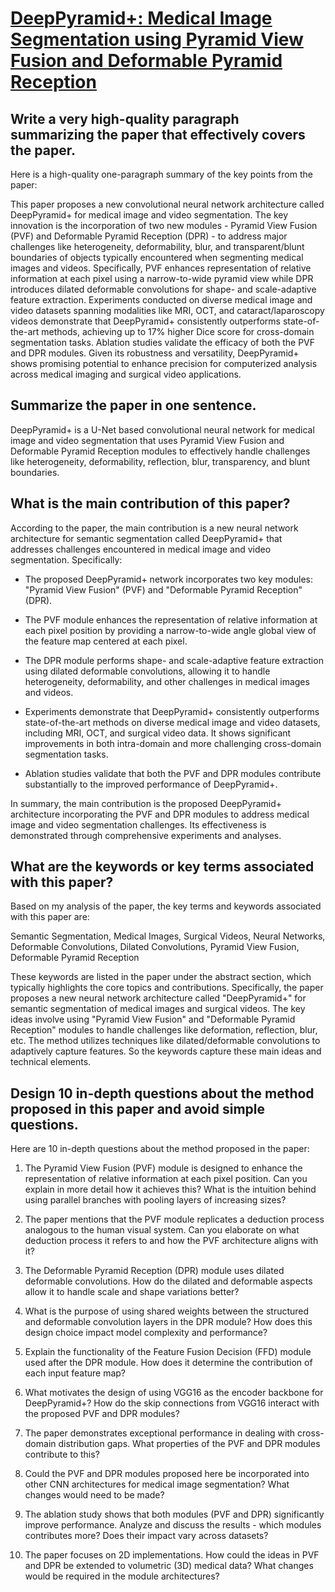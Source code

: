 # [DeepPyramid+: Medical Image Segmentation using Pyramid View Fusion and   Deformable Pyramid Reception](https://arxiv.org/abs/2312.03409)

## Write a very high-quality paragraph summarizing the paper that effectively covers the paper.

 Here is a high-quality one-paragraph summary of the key points from the paper:

This paper proposes a new convolutional neural network architecture called DeepPyramid+ for medical image and video segmentation. The key innovation is the incorporation of two new modules - Pyramid View Fusion (PVF) and Deformable Pyramid Reception (DPR) - to address major challenges like heterogeneity, deformability, blur, and transparent/blunt boundaries of objects typically encountered when segmenting medical images and videos. Specifically, PVF enhances representation of relative information at each pixel using a narrow-to-wide pyramid view while DPR introduces dilated deformable convolutions for shape- and scale-adaptive feature extraction. Experiments conducted on diverse medical image and video datasets spanning modalities like MRI, OCT, and cataract/laparoscopy videos demonstrate that DeepPyramid+ consistently outperforms state-of-the-art methods, achieving up to 17% higher Dice score for cross-domain segmentation tasks. Ablation studies validate the efficacy of both the PVF and DPR modules. Given its robustness and versatility, DeepPyramid+ shows promising potential to enhance precision for computerized analysis across medical imaging and surgical video applications.


## Summarize the paper in one sentence.

 DeepPyramid+ is a U-Net based convolutional neural network for medical image and video segmentation that uses Pyramid View Fusion and Deformable Pyramid Reception modules to effectively handle challenges like heterogeneity, deformability, reflection, blur, transparency, and blunt boundaries.


## What is the main contribution of this paper?

 According to the paper, the main contribution is a new neural network architecture for semantic segmentation called DeepPyramid+ that addresses challenges encountered in medical image and video segmentation. Specifically:

- The proposed DeepPyramid+ network incorporates two key modules: "Pyramid View Fusion" (PVF) and "Deformable Pyramid Reception" (DPR).

- The PVF module enhances the representation of relative information at each pixel position by providing a narrow-to-wide angle global view of the feature map centered at each pixel. 

- The DPR module performs shape- and scale-adaptive feature extraction using dilated deformable convolutions, allowing it to handle heterogeneity, deformability, and other challenges in medical images and videos.

- Experiments demonstrate that DeepPyramid+ consistently outperforms state-of-the-art methods on diverse medical image and video datasets, including MRI, OCT, and surgical video data. It shows significant improvements in both intra-domain and more challenging cross-domain segmentation tasks.

- Ablation studies validate that both the PVF and DPR modules contribute substantially to the improved performance of DeepPyramid+.

In summary, the main contribution is the proposed DeepPyramid+ architecture incorporating the PVF and DPR modules to address medical image and video segmentation challenges. Its effectiveness is demonstrated through comprehensive experiments and analyses.


## What are the keywords or key terms associated with this paper?

 Based on my analysis of the paper, the key terms and keywords associated with this paper are:

Semantic Segmentation, Medical Images, Surgical Videos, Neural Networks, Deformable Convolutions, Dilated Convolutions, Pyramid View Fusion, Deformable Pyramid Reception

These keywords are listed in the paper under the abstract section, which typically highlights the core topics and contributions. Specifically, the paper proposes a new neural network architecture called "DeepPyramid+" for semantic segmentation of medical images and surgical videos. The key ideas involve using "Pyramid View Fusion" and "Deformable Pyramid Reception" modules to handle challenges like deformation, reflection, blur, etc. The method utilizes techniques like dilated/deformable convolutions to adaptively capture features. So the keywords capture these main ideas and technical elements.


## Design 10 in-depth questions about the method proposed in this paper and avoid simple questions.

 Here are 10 in-depth questions about the method proposed in the paper:

1) The Pyramid View Fusion (PVF) module is designed to enhance the representation of relative information at each pixel position. Can you explain in more detail how it achieves this? What is the intuition behind using parallel branches with pooling layers of increasing sizes?

2) The paper mentions that the PVF module replicates a deduction process analogous to the human visual system. Can you elaborate on what deduction process it refers to and how the PVF architecture aligns with it?  

3) The Deformable Pyramid Reception (DPR) module uses dilated deformable convolutions. How do the dilated and deformable aspects allow it to handle scale and shape variations better?

4) What is the purpose of using shared weights between the structured and deformable convolution layers in the DPR module? How does this design choice impact model complexity and performance?

5) Explain the functionality of the Feature Fusion Decision (FFD) module used after the DPR module. How does it determine the contribution of each input feature map? 

6) What motivates the design of using VGG16 as the encoder backbone for DeepPyramid+? How do the skip connections from VGG16 interact with the proposed PVF and DPR modules?

7) The paper demonstrates exceptional performance in dealing with cross-domain distribution gaps. What properties of the PVF and DPR modules contribute to this?

8) Could the PVF and DPR modules proposed here be incorporated into other CNN architectures for medical image segmentation? What changes would need to be made?

9) The ablation study shows that both modules (PVF and DPR) significantly improve performance. Analyze and discuss the results - which modules contributes more? Does their impact vary across datasets?

10) The paper focuses on 2D implementations. How could the ideas in PVF and DPR be extended to volumetric (3D) medical data? What changes would be required in the module architectures?
